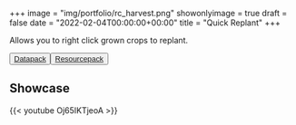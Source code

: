 +++
image = "img/portfolio/rc_harvest.png"
showonlyimage = true
draft = false
date = "2022-02-04T00:00:00+00:00"
title = "Quick Replant"
+++

Allows you to right click grown crops to replant.

<span class="download-buttons"><button><a href="https://thedatapackmaker.github.io/download/right_click_harvest/Datapack.zip" target="_blank">Datapack</a></button><button><a href="https://thedatapackmaker.github.io/download/right_click_harvest/Resourcepack.zip" target="_blank">Resourcepack</a></button></span>

<!--more-->

## Showcase

{{< youtube Oj65IKTjeoA >}}


